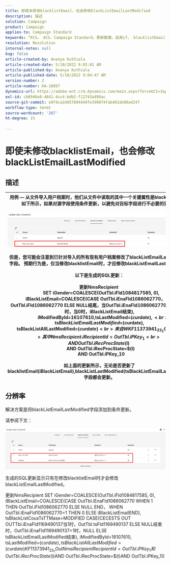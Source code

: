 ```yaml
---
title: 即使未修改blacklistEmail，也会修改blackListEmailLastModified
description: 描述
solution: Campaign
product: Campaign
applies-to: Campaign Standard
keywords: “KCS， ACS，Campaign Standard，更新数据，启用if， blacklistEmail， blackListEmailLastModified ”
resolution: Resolution
internal-notes: null
bug: false
article-created-by: Ananya Kuthiala
article-created-date: 5/10/2022 9:03:01 AM
article-published-by: Ananya Kuthiala
article-published-date: 5/10/2022 9:04:47 AM
version-number: 2
article-number: KA-16897
dynamics-url: https://adobe-ent.crm.dynamics.com/main.aspx?forceUCI=1&pagetype=entityrecord&etn=knowledgearticle&id=ca339ff7-3fd0-ec11-a7b5-0022480a8e40
exl-id: cb8946e8-4841-4cc4-bdb2-f12743a498ac
source-git-commit: e8f4ca2dd578944d4fe399074fab461de88ad247
workflow-type: tm+mt
source-wordcount: '267'
ht-degree: 1%

---
```


# 即使未修改blacklistEmail，也会修改blackListEmailLastModified

## 描述



| 用例 — 从文件导入用户档案时，他们从文件中读取的其中一个关键属性是blacklistEmail。 如下所示，如果对源字段使用条件更新，以避免对目标字段进行不必要的更新。<br><br>![](assets/___cb339ff7-3fd0-ec11-a7b5-0022480a8e40___.jpeg)<br><br>但是，您可能会注意到已针对导入的所有现有用户档案修改了blackListEmailLastModified字段。 预期行为是，仅当修改blacklistEmail时，才应修改blackListEmailLastModified。<br><br>以下是生成的SQL更新：<br><br>更新NmsRecipient <br>     SET iGender=COALESCE(OutTbl.iFld1084817585, 0),<br>         iBlackListEmail=COALESCE(CASE OutTbl.iEnaFld1086062770，当1时，OutTbl.iFld1086062770 ELSE NULL结尾，当OutTbl.iEnaFld1086062770=1时，当0时，当0时，iBlackListEmail结束),<br>         iModifiedById=16107610,tsLastModified=$(curdate),<br>         tsBlackListEmailLastModified=$(curdate),<br>         tsBlackListAllLastModified=$(curdate) <br>    来自WKF11373941_23_1 OutTbl <br>   其中NmsRecipient.iRecipientId=OutTbl.iPKey_1 <br>     AND OutTbl.iRecProcState$(l) <br>     AND OutTbl.iRecProcState=$(l) <br>     AND OutTbl.iPKey_10<br><br>如上面的更新所示，无论是否更新了blacklistEmail(iBlackListEmail),blackListLastModified(tsBlackListEmailLastModified)字段都会更新。 |
| --- |



## 分辨率


解决方案是将blackListEmailLastModified字段添加到条件更新。

请参阅下文：

![](assets/46d6b7ee-ab97-eb11-b1ac-002248093c2a.png)

生成的SQL更新显示只有在修改blacklistEmail时才会修改blackListEmailLastModified。

更新NmsRecipient SET iGender=COALESCE(OutTbl.iFld1084817585, 0), iBlackListEmail=COALESCE(CASE OutTbl.iEnaFld1086062770 WHEN 1 THEN OutTbl.iFld1086062770 ELSE NULL END， WHEN OutTbl.iEnaFld1086062770=1 THEN 0 ELSE iBlackListEmailEND), tsBlackListCousTsTTMase=MODIFIED CASE(CECESTS OUT OUTTbl.iEnaFld1169490137当1时，OutTbl.tsFld1169490137 ELSE NULL结束时，OutTbl.iEnaFld1169490137=1时，NULL ELSE tsBlackListEmailLastModified结束), iModifiedById=16107610, tsLastModified=$(curdate), tsBlackListAllLastModified=(curdate)KF11373941_25_1OutNmsiRecipientRecipientId=OutTbl.iPKey_1和OutTbl.iRecProcState$(l)AND OutTbl.iRecProcState=$(l)AND OutTbl.iPKey_10
